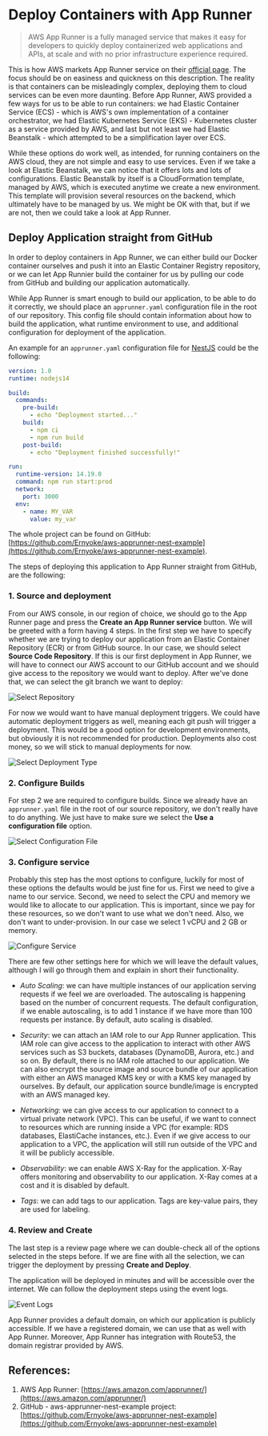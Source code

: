 # Deploy Containers with App Runner

> AWS App Runner is a fully managed service that makes it easy for developers to quickly deploy containerized web applications and APIs, at scale and with no prior infrastructure experience required.

This is how AWS markets App Runner service on their [official page](https://aws.amazon.com/apprunner/). The focus should be on easiness and quickness on this description. The reality is that containers can be misleadingly complex, deploying them to cloud services can be even more daunting. Before App Runner, AWS provided a few ways for us to be able to run containers: we had Elastic Container Service (ECS) - which is AWS's own implementation of a container orchestrator, we had Elastic Kubernetes Service (EKS) - Kubernetes cluster as a service provided by AWS, and last but not least we had Elastic Beanstalk - which attempted to be a simplification layer over ECS. 

While these options do work well, as intended, for running containers on the AWS cloud, they are not simple and easy to use services. Even if we take a look at Elastic Beanstalk, we can notice that it offers lots and lots of configurations. Elastic Beanstalk by itself is a CloudFormation template, managed by AWS, which is executed anytime we create a new environment. This template will provision several resources on the backend, which ultimately have to be managed by us. We might be OK with that, but if we are not, then we could take a look at App Runner.

## Deploy Application straight from GitHub

In order to deploy containers in App Runner, we can either build our Docker container ourselves and push it into an Elastic Container Registry repository, or we can let App Runnier build the container for us by pulling our code from GitHub and building our application automatically.

While App Runner is smart enough to build our application, to be able to do it correctly, we should place an `apprunner.yaml` configuration file in the root of our repository. This config file should contain information about how to build the application, what runtime environment to use, and additional configuration for deployment of the application.

An example for an `apprunner.yaml` configuration file for [NestJS](https://nestjs.com/) could be the following:

```yaml
version: 1.0
runtime: nodejs14

build:
  commands:
    pre-build:
      - echo "Deployment started..."
    build:
      - npm ci
      - npm run build
    post-build:
      - echo "Deployment finished successfully!"

run:
  runtime-version: 14.19.0
  command: npm run start:prod
  network:
    port: 3000
  env:
    - name: MY_VAR
      value: my_var
```

The whole project can be found on GitHub: [https://github.com/Ernyoke/aws-apprunner-nest-example](https://github.com/Ernyoke/aws-apprunner-nest-example).

The steps of deploying this application to App Runner straight from GitHub, are the following:

### 1. Source and deployment

From our AWS console, in our region of choice, we should go to the App Runner page and press the **Create an App Runner service** button. We will be greeted with a form having 4 steps. In the first step we have to specify whether we are trying to deploy our application from an Elastic Container Repository (ECR) or from GitHub source. In our case, we should select **Source Code Repository**. If this is our first deployment in App Runner, we will have to connect our AWS account to our GitHub account and we should give access to the repository we would want to deploy. After we've done that, we can select the git branch we want to deploy:

![Select Repository](img-deploy-containers-with-app-runner/step-1-repository.png)

For now we would want to have manual deployment triggers. We could have automatic deployment triggers as well, meaning each git push will trigger a deployment. This would be a good option for development environments, but obviously it is not recommended for production. Deployments also cost money, so we will stick to manual deployments for now.

![Select Deployment Type](img-deploy-containers-with-app-runner/step-1-deployment-settings.png)

### 2. Configure Builds

For step 2 we are required to configure builds. Since we already have an `apprunner.yaml` file in the root of our source repository, we don't really have to do anything. We just have to make sure we select the **Use a configuration file** option.

![Select Configuration File](img-deploy-containers-with-app-runner/step-2-configure-build.png)

### 3. Configure service

Probably this step has the most options to configure, luckily for most of these options the defaults would be just fine for us. First we need to give a name to our service. Second, we need to select the CPU and memory we would like to allocate to our application. This is important, since we pay for these resources, so we don't want to use what we don't need. Also, we don't want to under-provision. In our case we select 1 vCPU and 2 GB or memory.

![Configure Service](img-deploy-containers-with-app-runner/step-3-configure-service.png)

There are few other settings here for which we will leave the default values, although I will go through them and explain in short their functionality.

- *Auto Scaling*: we can have multiple instances of our application serving requests if we feel we are overloaded. The autoscaling is happening based on the number of concurrent requests. The default configuration, if we enable autoscaling, is to add 1 instance if we have more than 100 requests per instance. By default, auto scaling is disabled.

- *Security*: we can attach an IAM role to our App Runner application. This IAM role can give access to the application to interact with other AWS services such as S3 buckets, databases (DynamoDB, Aurora, etc.) and so on. By default, there is no IAM role attached to our application. We can also encrypt the source image and source bundle of our application with either an AWS managed KMS key or with a KMS key managed by ourselves. By default, our application source bundle/image is encrypted with an AWS managed key.

- *Networking*: we can give access to our application to connect to a virtual private network (VPC). This can be useful, if we want to connect to resources which are running inside a VPC (for example: RDS databases, ElastiCache instances, etc.). Even if we give access to our application to a VPC, the application will still run outside of the VPC and it will be publicly accessible.

- *Observability*: we can enable AWS X-Ray for the application. X-Ray offers monitoring and observability to our application. X-Ray comes at a cost and it is disabled by default.

- *Tags*: we can add tags to our application. Tags are key-value pairs, they are used for labeling.

### 4. Review and Create

The last step is a review page where we can double-check all of the options selected in the steps before. If we are fine with all the selection, we can trigger the deployment by pressing **Create and Deploy**.

The application will be deployed in minutes and will be accessible over the internet. We can follow the deployment steps using the event logs.

![Event Logs](img-deploy-containers-with-app-runner/event-log.png)

App Runner provides a default domain, on which our application is publicly accessible. If we have a registered domain, we can use that as well with App Runner. Moreover, App Runner has integration with Route53, the domain registrar provided by AWS.
## References:

1. AWS App Runner: [https://aws.amazon.com/apprunner/](https://aws.amazon.com/apprunner/)
2. GitHub - aws-apprunner-nest-example project: [https://github.com/Ernyoke/aws-apprunner-nest-example](https://github.com/Ernyoke/aws-apprunner-nest-example)
